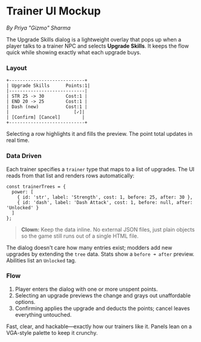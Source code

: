 # Trainer UI Mockup

*By Priya "Gizmo" Sharma*

The Upgrade Skills dialog is a lightweight overlay that pops up when a player talks to a trainer NPC and selects **Upgrade Skills**. It keeps the flow quick while showing exactly what each upgrade buys.

### Layout

```
+----------------------------+
| Upgrade Skills      Points:1|
|----------------------------|
| STR 25 -> 30        Cost:1 |
| END 20 -> 25        Cost:1 |
| Dash (new)          Cost:1 |
|                        [✓]|
| [Confirm] [Cancel]        |
+----------------------------+
```

Selecting a row highlights it and fills the preview. The point total updates in real time.

### Data Driven

Each trainer specifies a `trainer` type that maps to a list of upgrades. The UI reads from that list and renders rows automatically:

```
const trainerTrees = {
  power: [
    { id: 'str', label: 'Strength', cost: 1, before: 25, after: 30 },
    { id: 'dash', label: 'Dash Attack', cost: 1, before: null, after: 'Unlocked' }
  ]
};
```

> **Clown:** Keep the data inline. No external JSON files, just plain objects so the game still runs out of a single HTML file.

The dialog doesn't care how many entries exist; modders add new upgrades by extending the `tree` data. Stats show a `before ➜ after` preview. Abilities list an `Unlocked` tag.

### Flow

1. Player enters the dialog with one or more unspent points.
2. Selecting an upgrade previews the change and grays out unaffordable options.
3. Confirming applies the upgrade and deducts the points; cancel leaves everything untouched.

Fast, clear, and hackable—exactly how our trainers like it. Panels lean on a VGA-style palette to keep it crunchy.
